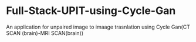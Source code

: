 # Full-Stack-UPIT-using-Cycle-Gan
An application for  unpaired image to imaage trasnlation using Cycle Gan(CT SCAN (brain)-MRI SCAN(brain))
